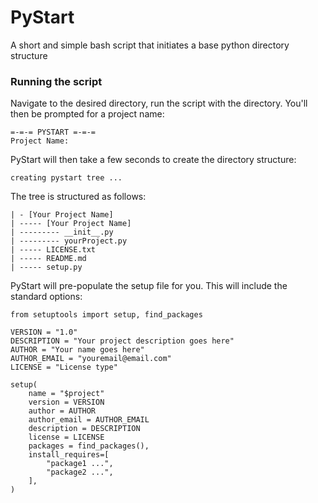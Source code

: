 # PyStart

A short and simple bash script that initiates a base python directory structure

###  Running the script

Navigate to the desired directory, run the script with the directory. You'll then be prompted for a project name:

```
=-=-= PYSTART =-=-=
Project Name: 

```

PyStart will then take a few seconds to create the directory structure:

```
creating pystart tree ...
```

The tree is structured as follows:

```
| - [Your Project Name]
| ----- [Your Project Name]
| --------- __init__.py
| --------- yourProject.py
| ----- LICENSE.txt
| ----- README.md
| ----- setup.py
```

PyStart will pre-populate the setup file for you. This will include the standard options:

```
from setuptools import setup, find_packages

VERSION = "1.0"
DESCRIPTION = "Your project description goes here"
AUTHOR = "Your name goes here"
AUTHOR_EMAIL = "youremail@email.com"
LICENSE = "License type"

setup(
	name = "$project"
	version = VERSION
	author = AUTHOR
	author_email = AUTHOR_EMAIL
	description = DESCRIPTION
	license = LICENSE
	packages = find_packages(),
	install_requires=[
		"package1 ...",
		"package2 ...",
	],
)
```



